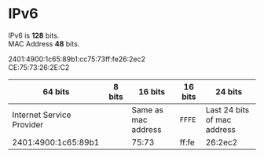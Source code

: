 # IPv6

IPv6 is **128** bits. \
MAC Address **48** bits.

2401:4900:1c65:89b1:cc75:73ff:fe26:2ec2 \
CE:75:73:26:2E:C2

64 bits | 8 bits | 16 bits | 16 bits | 24 bits
---|---|---|---|---
Internet Service Provider | | Same as mac address | `FFFE` | Last 24 bits of mac address
2401:4900:1c65:89b1 | | 75:73 | ff:fe | 26:2ec2
